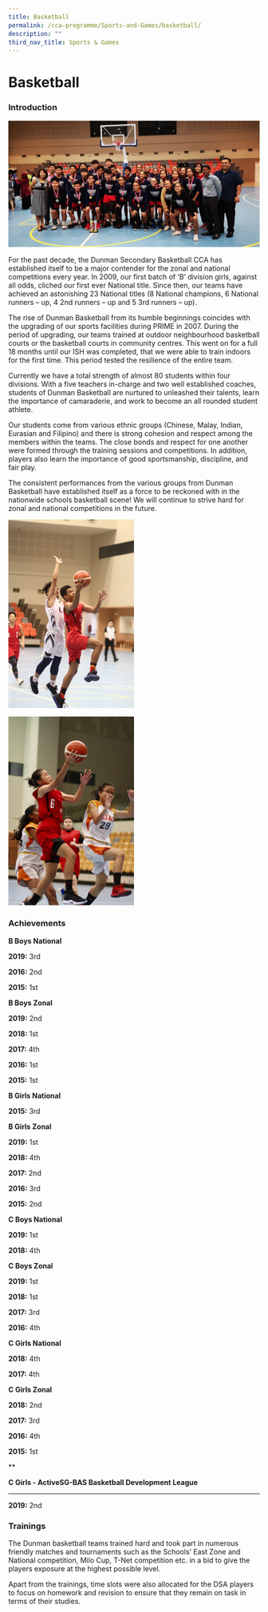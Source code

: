 ```yaml
---
title: Basketball
permalink: /cca-programme/Sports-and-Games/basketball/
description: ""
third_nav_title: Sports & Games
---
```

# Basketball

### Introduction

![](/images/Student%20Development%20Programme/CCA%20Programme/Sports%20&%20Games/basketball.jpeg)

For the past decade, the Dunman Secondary Basketball CCA has established itself to be a major contender for the zonal and national competitions every year. In 2009, our first batch of ‘B’ division girls, against all odds, cliched our first ever National title. Since then, our teams have achieved an astonishing 23 National titles (8 National champions, 6 National runners – up, 4 2nd runners – up and 5 3rd runners – up).

The rise of Dunman Basketball from its humble beginnings coincides with the upgrading of our sports facilities during PRIME in 2007. During the period of upgrading, our teams trained at outdoor neighbourhood basketball courts or the basketball courts in community centres. This went on for a full 18 months until our ISH was completed, that we were able to train indoors for the first time. This period tested the resilience of the entire team.

Currently we have a total strength of almost 80 students within four divisions. With a five teachers in-charge and two well established coaches, students of Dunman Basketball are nurtured to unleashed their talents, learn the importance of camaraderie, and work to become an all rounded student athlete.

Our students come from various ethnic groups (Chinese, Malay, Indian, Eurasian and Filipino) and there is strong cohesion and respect among the members within the teams. The close bonds and respect for one another were formed through the training sessions and competitions. In addition, players also learn the importance of good sportsmanship, discipline, and fair play.

The consistent performances from the various groups from Dunman Basketball have established itself as a force to be reckoned with in the nationwide schools basketball scene! We will continue to strive hard for zonal and national competitions in the future.

<img src="/images/Student%20Development%20Programme/CCA%20Programme/Sports%20&%20Games/Basketball%20pic%201-min.jpg"
     style="width:50%">

<img src="/images/Student%20Development%20Programme/CCA%20Programme/Sports%20&%20Games/Basketball%20pic%202-min.jpg"
     style="width:50%">

### Achievements


**B Boys National**

**2019:** 3rd

**2016:** 2nd

**2015:** 1st

  

**B Boys Zonal**

**2019:** 2nd

**2018:** 1st

**2017:** 4th

**2016:** 1st

**2015:** 1st

  

**B Girls National**

**2015:** 3rd

  

**B Girls Zonal**

**2019:** 1st

**2018:** 4th

**2017:** 2nd

**2016:** 3rd

**2015:** 2nd

  

**C Boys National**

**2019:** 1st

**2018:** 4th

  

**C Boys Zonal**

**2019:** 1st

**2018:** 1st

**2017:** 3rd

**2016:** 4th

  

**C Girls National**

**2018:** 4th

**2017:** 4th

  

**C Girls Zonal**

**2018:** 2nd

**2017:** 3rd

**2016:** 4th

**2015:** 1st

  

**

**C Girls - ActiveSG-BAS Basketball Development League**

****

**2019:** 2nd

### Trainings

The Dunman basketball teams trained hard and took part in numerous friendly matches and tournaments such as the Schools’ East Zone and National competition, Milo Cup, T-Net competition etc. in a bid to give the players exposure at the highest possible level.

Apart from the trainings, time slots were also allocated for the DSA players to focus on homework and revision to ensure that they remain on task in terms of their studies.